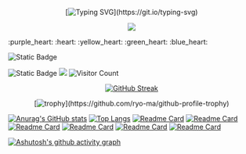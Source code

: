 
<!--
你可以通过使用 URL 参数的方式，为你的 Stats Card 或 Repo Card 自定义样式。

常用选项：

title_color - 卡片标题颜色 （十六进制色码）
text_color - 内容文本颜色 （十六进制色码）
icon_color - 图标颜色（如果可用）（十六进制色码）
bg_color - 卡片背景颜色 （十六进制色码） 或者 以 angle,start,end 的形式渐变
hide_border - 隐藏卡的边框 (布尔值)
theme - 主题名称，从所有可用主题中选择
cache_seconds - 手动设置缓存头 （最小值: 14400，最大值: 86400）
locale - 在卡片中设置语言 (例如 cn, de, es, 等等)

统计卡片专属选项:
hide - 隐藏特定统计信息 (以逗号分隔)
hide_title - (boolean)
hide_rank - (boolean)
show_icons - (boolean)
include_all_commits - 统计总提交次数而不是仅统计今年的提交次数 (boolean)
count_private - 统计私人提交 (boolean)
line_height - 设置文本之间的行高 (number)

Repo 卡片专属选项:
show_owner - 显示 Repo 的所有者名字 (boolean)


语言卡片专属选项:
hide - 从卡片中隐藏指定语言 (Comma seperated values)
hide_title - (boolean)
layout - 提供五种布局 normal & compact & donut & donut-vertical & pie 间切换
card_width - 手动设置卡片的宽度 (number)

-->


<div align="center">
  
[![Typing SVG](https://readme-typing-svg.demolab.com?font=PT+Sans&size=30&pause=1000&color=642DF7&background=8BFFEC00&center=true&vCenter=true&repeat=&random=&width=435&lines=Welcome+to+the+summer+space;Start+your+journey!)](https://git.io/typing-svg)

</div>

<p align="center">
  <a href="https://skillicons.dev">
    <img src="https://skillicons.dev/icons?i=anaconda,cpp,c,python,cloudflare,idea,html,gmail,vscode,git,docker,c,vim" />
  </a>
</p>
:purple_heart:
:heart:
:yellow_heart:
:green_heart:
:blue_heart:


![Static Badge](https://img.shields.io/badge/Kotlin-0095D5?&style=for-the-badge&logo=kotlin&logoColor=white)

![Static Badge](https://img.shields.io/badge/github-%E5%B0%B1%E6%98%AF%E8%BF%99%E9%87%8C-bule)
![](https://komarev.com/ghpvc/?username=fengshengbanxia&color=blueviolet)
![Visitor Count](https://profile-counter.glitch.me/fengshengbanxia/count.svg)

<div align="center">
  
[![GitHub Streak](https://streak-stats.demolab.com?user=fengshengbanxia&theme=cobalt&hide_border=%E5%81%87&date_format=%5BY%20%5DM%20j)](https://git.io/streak-stats)

</div>

<div align="center">
  
[![trophy](https://github-profile-trophy.vercel.app/?username=fengshengbanxia&theme=monokai&rank=-B,-?)](https://github.com/ryo-ma/github-profile-trophy)

</div>



[![Anurag's GitHub stats](https://github-readme-stats.vercel.app/api?username=fengshengbanxia&show_icons=true&theme=radical&bg_color=45,ff0000,0000ff)](https://github.com/anuraghazra/github-readme-stats)
[![Top Langs](https://github-readme-stats.vercel.app/api/top-langs/?username=fengshengbanxia&theme=radical)](https://github.com/anuraghazra/github-readme-stats)
[![Readme Card](https://github-readme-stats.vercel.app/api/pin/?username=frankiejun&repo=serv00-play&theme=chartreuse-dark)](https://github.com/anuraghazra/github-readme-stats)
[![Readme Card](https://github-readme-stats.vercel.app/api/pin/?username=fengshengbanxia&repo=edgetunnel&theme=merko)](https://github.com/anuraghazra/github-readme-stats)
[![Readme Card](https://github-readme-stats.vercel.app/api/pin/?username=eooce&repo=Sing-box&theme=jolly)](https://github.com/anuraghazra/github-readme-stats)
[![Readme Card](https://github-readme-stats.vercel.app/api/pin/?username=yutian81&repo=serv00-ct8-ssh&theme=maroongold)](https://github.com/anuraghazra/github-readme-stats)
[![Readme Card](https://github-readme-stats.vercel.app/api/pin/?username=anuraghazra&repo=github-readme-stats&theme=midnight-purple)](https://github.com/anuraghazra/github-readme-stats)
[![Readme Card](https://github-readme-stats.vercel.app/api/pin/?username=anuraghazra&repo=github-readme-stats&theme=great-gatsby)](https://github.com/anuraghazra/github-readme-stats)

[![Ashutosh's github activity graph](https://github-readme-activity-graph.vercel.app/graph?username=fengshengbanxia&theme=rogue)](https://github.com/ashutosh00710/github-readme-activity-graph)




<!--
**fengshengbanxia/fengshengbanxia** is a ✨ _special_ ✨ repository because its `README.md` (this file) appears on your GitHub profile.

Here are some ideas to get you started:

- 🔭 I’m currently working on ...
- 🌱 I’m currently learning ...
- 👯 I’m looking to collaborate on ...
- 🤔 I’m looking for help with ...
- 💬 Ask me about ...
- 📫 How to reach me: ...
- 😄 Pronouns: ...
- ⚡ Fun fact: ...
-->
